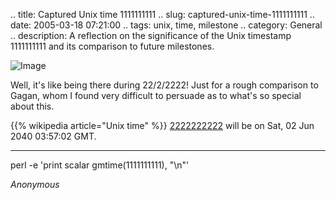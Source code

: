 .. title: Captured Unix time 1111111111
.. slug: captured-unix-time-1111111111
.. date: 2005-03-18 07:21:00
.. tags: unix, time, milestone
.. category: General
.. description: A reflection on the significance of the Unix timestamp 1111111111 and its comparison to future milestones.

![Image](http://photos5.flickr.com/6761548_645d3fb5aa_m.jpg)

Well, it's like being there during 22/2/2222! Just for a rough comparison to
Gagan, whom I found very difficult to persuade as to what's so special about
this.

{{% wikipedia article="Unix time" %}} [2222222222](http://www.onlineconversion.com/unix_time.htm) will be on Sat, 02 Jun 2040 03:57:02 GMT.

----


perl -e 'print scalar gmtime(1111111111), "\n"'

_Anonymous_